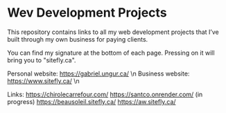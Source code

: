 # Wev Development Projects
This repository contains links to all my web development projects that I’ve built through my own business for paying clients.

You can find my signature at the bottom of each page. Pressing on it will bring you to "sitefly.ca".

Personal website: https://gabriel.ungur.ca/ \n
Business website: https://www.sitefly.ca/ \n

Links: 
https://chirolecarrefour.com/
https://santco.onrender.com/ (in progress)
https://beausoleil.sitefly.ca/
https://aw.sitefly.ca/



